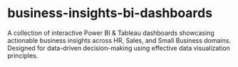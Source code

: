 # business-insights-bi-dashboards
A collection of interactive Power BI &amp; Tableau dashboards showcasing actionable business insights across HR, Sales, and Small Business domains. Designed for data-driven decision-making using effective data visualization principles.
